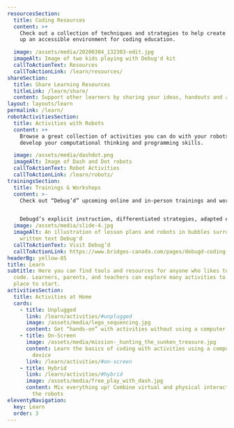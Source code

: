 ```yaml
---
resourcesSection:
  title: Coding Resources
  content: >+
    Check out a collection of techniques and strategies to help create and set
    up an accessible environment for coding education.

  image: /assets/media/20200304_132303-edit.jpg
  imageAlt: Image of two kids playing with Debug'd kit
  callToActionText: Resources
  callToActionLink: /learn/resources/
shareSection:
  title: Share Learning Resources
  titleLink: /learn/share/
  content: Support other learners by sharing your ideas, handouts and activities.
layout: layouts/learn
permalink: /learn/
robotActivitiesSection:
  title: Activities with Robots
  content: >+
    Browse a great collection of activities you can do with your robots to
    develop your computational thinking and programming skills.

  image: /assets/media/dashdot.png
  imageAlt: Image of Dash and Dot robots
  callToActionText: Robot Activities
  callToActionLink: /learn/robots/
trainingsSection:
  title: Trainings & Workshops
  content: >-
    Check out “Debug’d” upcoming online and in-person trainings and workshops.


    Debugd’s explicit instruction, differentiated strategies, adapted electronic and ready-to-print materials deliver meaningful participation in classroom coding regardless of challenges
  image: /assets/media/slide-4.jpg
  imageAlt: An illustration of lesson plans and robots in bubbles surrounded by
    written text Debug'd
  callToActionText: Visit Debug’d
  callToActionLink: https://www.bridges-canada.com/pages/debugd-coding-curriculum
headerBg: yellow-85
title: Learn
subtitle: Here you can find tools and resources for anyone who likes to learn to
  code. Learners, parents, and teachers can explore many activities to find a
  place to start.
activitiesSection:
  title: Activities at Home
  cards:
    - title: Unplugged
      link: /learn/activities/#unplugged
      image: /assets/media/lego_sequencing.jpg
      content: Get “hands-on” with activities without using a computer or digital device
    - title: On-Screen
      image: /assets/media/mission-_hunting_the_sunken_treasure.jpg
      content: Learn the basics of coding with activities using a computer or digital
        device
      link: /learn/activities/#on-screen
    - title: Hybrid
      link: /learn/activities/#hybrid
      image: /assets/media/free_play_with_dash.jpg
      content: Mix everything up! Combine virtual and physical interactions, or invite
        the robots
eleventyNavigation:
  key: Learn
  order: 3
---
```

